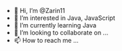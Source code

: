 - 👋 Hi, I’m @Zarin11
- 👀 I’m interested in Java, JavaScript
- 🌱 I’m currently learning Java
- 💞️ I’m looking to collaborate on ...
- 📫 How to reach me ...

<!---
Zarin11/Zarin11 is a ✨ special ✨ repository because its `README.md` (this file) appears on your GitHub profile.
You can click the Preview link to take a look at your changes.
--->
